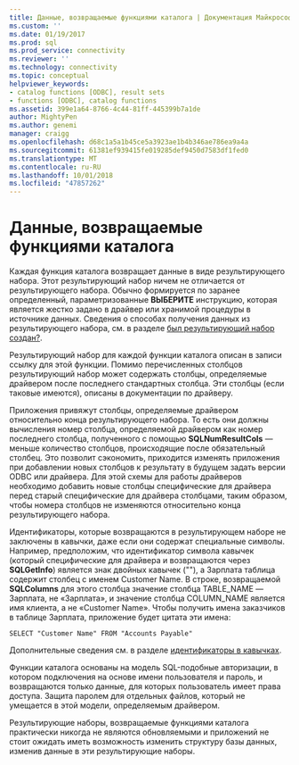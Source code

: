 ```yaml
---
title: Данные, возвращаемые функциями каталога | Документация Майкрософт
ms.custom: ''
ms.date: 01/19/2017
ms.prod: sql
ms.prod_service: connectivity
ms.reviewer: ''
ms.technology: connectivity
ms.topic: conceptual
helpviewer_keywords:
- catalog functions [ODBC], result sets
- functions [ODBC], catalog functions
ms.assetid: 399e1a64-8766-4c44-81ff-445399b7a1de
author: MightyPen
ms.author: genemi
manager: craigg
ms.openlocfilehash: d68c1a5a1b45ce5a3923ae1b4b346ae786ea9a4a
ms.sourcegitcommit: 61381ef939415fe019285def9450d7583df1fed0
ms.translationtype: MT
ms.contentlocale: ru-RU
ms.lasthandoff: 10/01/2018
ms.locfileid: "47857262"
---
```

# <a name="data-returned-by-catalog-functions"></a>Данные, возвращаемые функциями каталога
Каждая функция каталога возвращает данные в виде результирующего набора. Этот результирующий набор ничем не отличается от результирующего набора. Обычно формируется по заранее определенный, параметризованные **ВЫБЕРИТЕ** инструкцию, которая является жестко задано в драйвер или хранимой процедуры в источнике данных. Сведения о способах получения данных из результирующего набора, см. в разделе [был результирующий набор создан?](../../../odbc/reference/develop-app/was-a-result-set-created.md).  
  
 Результирующий набор для каждой функции каталога описан в записи ссылку для этой функции. Помимо перечисленных столбцов результирующий набор может содержать столбцы, определяемые драйвером после последнего стандартных столбца. Эти столбцы (если таковые имеются), описаны в документации по драйверу.  
  
 Приложения привяжут столбцы, определяемые драйвером относительно конца результирующего набора. То есть они должны вычисления номер столбца, определяемой драйвером как номер последнего столбца, полученного с помощью **SQLNumResultCols** — меньше количество столбцов, происходящие после обязательный столбец. Это позволит сэкономить, приходится изменять приложения при добавлении новых столбцов к результату в будущем задать версии ODBC или драйвера. Для этой схемы для работы драйверов необходимо добавить новые столбцы специфические для драйвера перед старый специфические для драйвера столбцами, таким образом, чтобы номера столбцов не изменяются относительно конца результирующего набора.  
  
 Идентификаторы, которые возвращаются в результирующем наборе не заключены в кавычки, даже если они содержат специальные символы. Например, предположим, что идентификатор символа кавычек (который специфические для драйвера и возвращаются через **SQLGetInfo**) является знак двойных кавычек (""), а Зарплата таблица содержит столбец с именем Customer Name. В строке, возвращаемой **SQLColumns** для этого столбца значение столбца TABLE_NAME — Зарплата, не «Зарплата», и значение столбца COLUMN_NAME является имя клиента, а не «Customer Name». Чтобы получить имена заказчиков в таблице Зарплата, приложение будет цитата эти имена:  
  
```  
SELECT "Customer Name" FROM "Accounts Payable"  
```  
  
 Дополнительные сведения см. в разделе [идентификаторы в кавычках](../../../odbc/reference/develop-app/quoted-identifiers.md).  
  
 Функции каталога основаны на модель SQL-подобные авторизации, в котором подключения на основе имени пользователя и пароль, и возвращаются только данные, для которых пользователь имеет права доступа. Защита паролем для отдельных файлов, который не умещается в этой модели, определяемым драйвером.  
  
 Результирующие наборы, возвращаемые функциями каталога практически никогда не являются обновляемыми и приложений не стоит ожидать иметь возможность изменить структуру базы данных, изменив данные в эти результирующие наборы.
